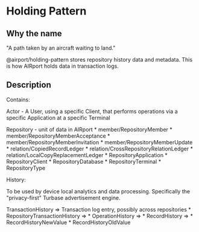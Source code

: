 # Holding Pattern

## Why the name 

"A path taken by an aircraft waiting to land."

@airport/holding-pattern stores repository history data and metadata.
This is how AIRport holds data in transaction logs.

## Description

Contains:

Actor   -   A User, using a specific Client, that performs operations via
a specific Application at a specific Terminal 

Repository  - unit of data in AIRport
    *   member/RepositoryMember
    *   member/RepositoryMemberAcceptance
    *   member/RepositoryMemberInvitation
    *   member/RepositoryMemberUpdate
    *   relation/CopiedRecordLedger
    *   relation/CrossRepositoryRelationLedger
    *   relation/LocalCopyReplacementLedger
    *   RepositoryApplication
    *   RepositoryClient
    *   RepositoryDatabase
    *   RepositoryTerminal
    *   RepositoryType

History:

To be used by device local analytics and data processing.  Specifically the
"privacy-first" Turbase advertisement engine.


TransactionHistory =>   Transaction log entry, possibly across repositories
    *   RepositoryTransactionHistory =>
        *   OperationHistory =>
            *   RecordHistory =>
                *   RecordHistoryNewValue
                *   RecordHistoryOldValue

